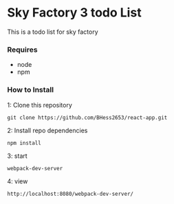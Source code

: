 # Sky Factory 3 todo List
This is a todo list for sky factory

### Requires
* node
* npm

### How to Install
1: Clone this repository
```
git clone https://github.com/BHess2653/react-app.git

```
2: Install repo dependencies
```
npm install

```
3: start
```
webpack-dev-server

```
4: view
```
http://localhost:8080/webpack-dev-server/

```

